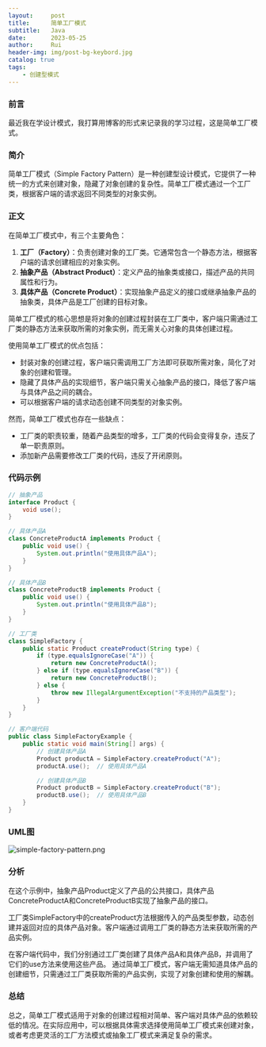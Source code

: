 ```yaml
---
layout:     post
title:      简单工厂模式
subtitle:   Java
date:       2023-05-25
author:     Rui
header-img: img/post-bg-keybord.jpg
catalog: true
tags:
    - 创建型模式
---
```

### 前言
最近我在学设计模式，我打算用博客的形式来记录我的学习过程，这是简单工厂模式。
### 简介
简单工厂模式（Simple Factory Pattern）是一种创建型设计模式，它提供了一种统一的方式来创建对象，隐藏了对象创建的复杂性。简单工厂模式通过一个工厂类，根据客户端的请求返回不同类型的对象实例。
### 正文

在简单工厂模式中，有三个主要角色：
1. **工厂（Factory）**：负责创建对象的工厂类。它通常包含一个静态方法，根据客户端的请求创建相应的对象实例。
2. **抽象产品（Abstract Product）**：定义产品的抽象类或接口，描述产品的共同属性和行为。
3. **具体产品（Concrete Product）**：实现抽象产品定义的接口或继承抽象产品的抽象类，具体产品是工厂创建的目标对象。

简单工厂模式的核心思想是将对象的创建过程封装在工厂类中，客户端只需通过工厂类的静态方法来获取所需的对象实例，而无需关心对象的具体创建过程。

使用简单工厂模式的优点包括：
- 封装对象的创建过程，客户端只需调用工厂方法即可获取所需对象，简化了对象的创建和管理。
- 隐藏了具体产品的实现细节，客户端只需关心抽象产品的接口，降低了客户端与具体产品之间的耦合。
- 可以根据客户端的请求动态创建不同类型的对象实例。

然而，简单工厂模式也存在一些缺点：
- 工厂类的职责较重，随着产品类型的增多，工厂类的代码会变得复杂，违反了单一职责原则。
- 添加新产品需要修改工厂类的代码，违反了开闭原则。


### 代码示例
```java
// 抽象产品
interface Product {
    void use();
}

// 具体产品A
class ConcreteProductA implements Product {
    public void use() {
        System.out.println("使用具体产品A");
    }
}

// 具体产品B
class ConcreteProductB implements Product {
    public void use() {
        System.out.println("使用具体产品B");
    }
}

// 工厂类
class SimpleFactory {
    public static Product createProduct(String type) {
        if (type.equalsIgnoreCase("A")) {
            return new ConcreteProductA();
        } else if (type.equalsIgnoreCase("B")) {
            return new ConcreteProductB();
        } else {
            throw new IllegalArgumentException("不支持的产品类型");
        }
    }
}

// 客户端代码
public class SimpleFactoryExample {
    public static void main(String[] args) {
        // 创建具体产品A
        Product productA = SimpleFactory.createProduct("A");
        productA.use();  // 使用具体产品A

        // 创建具体产品B
        Product productB = SimpleFactory.createProduct("B");
        productB.use();  // 使用具体产品B
    }
}


```
### UML图
![simple-factory-pattern.png](https://i.postimg.cc/zXn0hT8h/simple-factory-pattern.png)

### 分析
在这个示例中，抽象产品Product定义了产品的公共接口，具体产品ConcreteProductA和ConcreteProductB实现了抽象产品的接口。

工厂类SimpleFactory中的createProduct方法根据传入的产品类型参数，动态创建并返回对应的具体产品对象。客户端通过调用工厂类的静态方法来获取所需的产品实例。

在客户端代码中，我们分别通过工厂类创建了具体产品A和具体产品B，并调用了它们的use方法来使用这些产品。
通过简单工厂模式，客户端无需知道具体产品的创建细节，只需通过工厂类获取所需的产品实例，实现了对象创建和使用的解耦。
### 总结
总之，简单工厂模式适用于对象的创建过程相对简单、客户端对具体产品的依赖较低的情况。在实际应用中，可以根据具体需求选择使用简单工厂模式来创建对象，或者考虑更灵活的工厂方法模式或抽象工厂模式来满足复杂的需求。